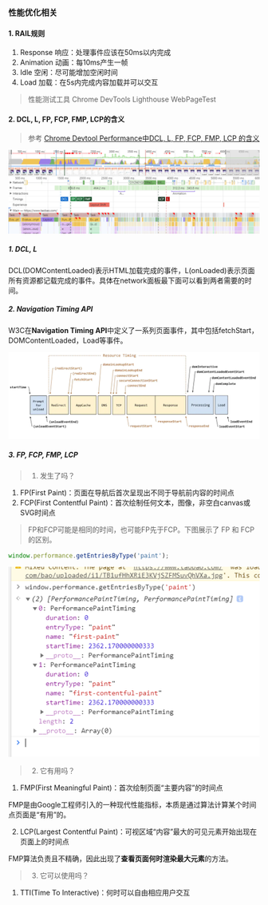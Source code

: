 ### 性能优化相关

#### 1. RAIL规则
1. Response 响应：处理事件应该在50ms以内完成
2. Animation 动画：每10ms产生一帧
3. Idle 空闲：尽可能增加空闲时间
4. Load 加载：在5s内完成内容加载并可以交互

> 性能测试工具 Chrome DevTools  Lighthouse  WebPageTest

#### 2. DCL, L, FP, FCP, FMP, LCP的含义

> 参考 [Chrome Devtool Performance中DCL, L, FP, FCP, FMP, LCP 的含义](https://juejin.im/post/6844904029936418824)

![image](https://github.com/AddJunZ/Front-End/blob/master/img/chrome-devtools-dashboard.png)


##### 1. DCL, L
DCL(DOMContentLoaded)表示HTML加载完成的事件，L(onLoaded)表示页面所有资源都记载完成的事件。具体在network面板最下面可以看到两者需要的时间。

##### 2. Navigation Timing API
W3C在**Navigation Timing API**中定义了一系列页面事件，其中包括fetchStart，DOMContentLoaded，Load等事件。

![image](https://github.com/AddJunZ/Front-End/blob/master/img/page-reload.png)

##### 3. FP, FCP, FMP, LCP

> 1. 发生了吗？

1. FP(First Paint)：页面在导航后首次呈现出不同于导航前内容的时间点
2. FCP(First Contentful Paint)：首次绘制任何文本，图像，非空白canvas或SVG时间点

> FP和FCP可能是相同的时间，也可能FP先于FCP。下图展示了 FP 和 FCP 的区别。

```js
window.performance.getEntriesByType('paint');
```

![image](https://github.com/AddJunZ/Front-End/blob/master/img/performance-paint.png)

> 2. 它有用吗？

1. FMP(First Meaningful Paint)：首次绘制页面“主要内容”的时间点

FMP是由Google工程师引入的一种现代性能指标，本质是通过算法计算某个时间点页面是“有用”的。

2. LCP(Largest Contentful Paint)：可视区域“内容”最大的可见元素开始出现在页面上的时间点

FMP算法负责且不精确，因此出现了**查看页面何时渲染最大元素**的方法。

> 3. 它可以使用吗？

1. TTI(Time To Interactive)：何时可以自由相应用户交互